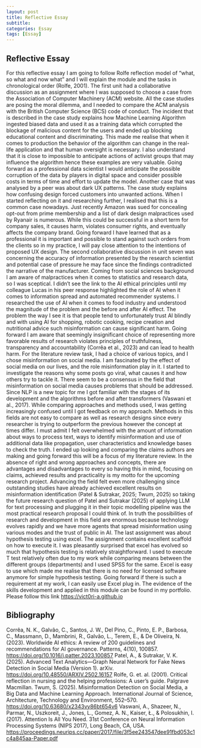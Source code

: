 ```yaml
---
layout: post
title: Reflective Essay
subtitle: 
categories: Essay
tags: [Essay]
---
```


## Reflective Essay 

For this reflective essay I am going to follow Rolfe reflection model of “what, so what and now what” and I will explain the module and the tasks in chronological order (Rolfe, 2001).
The first unit had a collaborative discussion as an assignment where I was supposed to choose a case from the Association of Computer Machinery (ACM) website. All the case studies are posing the moral dilemma, and I needed to compare the ACM analysis with the British Computer Science (BCS) code of conduct. The incident that is described in the case study explains how Machine Learning Algorithm ingested biased data and used it as a training data which corrupted the blockage of malicious content for the users and ended up blocking educational content and discriminating. This made me realise that when it comes to production the behavior of the algorithm can change in the real-life application and that human oversight is necessary. I also understand that it is close to impossible to anticipate actions of activist groups that may influence the algorithm hence these examples are very valuable. Going forward as a professional data scientist I would anticipate the possible corruption of the data by players in digital space and consider possible costs in terms of time and effort to update the model. 
Another case that was analysed by a peer was about dark UX patterns. The case study explains how confusing design forced customers into unwanted actions. When I started reflecting on it and researching further, I realised that this is a common case nowadays. Just recently Amazon was sued for concealing opt-out from prime membership and a list of dark design malpractices used by Ryanair is numerous. While this could be successful in a short term for company sales, it causes harm, violates consumer rights, and eventually affects the company brand. Going forward I have learned that as a professional it is important and possible to stand against such orders from the clients so in my practice, I will pay close attention to the intentions of proposed UX design. 
The second collaborative discussion in unit seven was concerning the accuracy of information presented by the research scientist and potential case of pressure he may face since the findings contradicted the narrative of the manufacturer. Coming from social sciences background I am aware of malpractices when it comes to statistics and research data, so I was sceptical. I didn’t see the link to the AI ethical principles until my colleague Lucas in his peer response highlighted the role of AI when it comes to information spread and automated recommender systems. I researched the use of AI when it comes to food industry and understood the magnitude of the problem and the before and after AI effect. The problem the way I see it is that people tend to unfortunately trust AI blindly and with using AI for shopping, robotic cooking, recipe creation and nutritional advice such misinformation can cause significant harm. Going forward I am aware that seemingly insignificant choice of representing more favorable results of research violates principles of truthfulness, transparency and accountability (Corrêa et al., 2023) and can lead to health harm. 
For the literature review task, I had a choice of various topics, and I chose misinformation on social media. I am fascinated by the effect of social media on our lives, and the role misinformation play in it. I started to investigate the reasons why some posts go viral, what causes it and how others try to tackle it. There seem to be a consensus in the field that misinformation on social media causes problems that should be addressed. Since NLP is a new topic for me I got familiar with the stages of its development and the algorithms before and after transformers (Vaswani et al., 2017). While comparing approaches and methods used, I was getting increasingly confused until I got feedback on my approach. Methods in this fields are not easy to compare as well as research designs since every researcher is trying to outperform the previous however the concept at times differ. I must admit I felt overwhelmed with the amount of information about ways to process text, ways to identify misinformation and use of additional data like propagation, user characteristics and knowledge bases to check the truth.  I ended up looking and comparing the claims authors are making and going forward this will be a focus of my literature review. In the absence of right and wrong approaches and concepts, there are advantages and disadvantages to every so having this in mind, focusing on claims, achieved results and practicality is my motto for the upcoming research project. 
Advancing the field felt even more challenging since outstanding studies have already achieved excellent results on misinformation identification (Patel & Sutrakar, 2025; Twum, 2025) so taking the future research question of Patel and Sutrakar (2025) of applying LLM for text processing and plugging it in their topic modelling pipeline was the most practical research proposal I could think of. In truth the possibilities of research and development in this field are enormous because technology evolves rapidly and we have more agents that spread misinformation using various modes and the trust of public in AI. 
The last assignment was about hypothesis testing using excel. The assignment contains excellent scaffold on how to execute it. I was pleasantly surprised that excel has evolved so much that hypothesis testing is relatively straightforward. I used to execute T test relatively often due to my work while comparing means between the different groups (departments) and I used SPSS for the same. Excel is easy to use which made me realise that there is no need for licensed software anymore for simple hypothesis testing. Going forward if there is such a requirement at my work, I can easily use Excel plug in. 
The evidence of the skills development and applied in this module can be found in my portfolio. Please follow this link https://vict0ri-a.github.io

## Bibliography
Corrêa, N. K., Galvão, C., Santos, J. W., Del Pino, C., Pinto, E. P., Barbosa, C., Massmann, D., Mambrini, R., Galvão, L., Terem, E., & De Oliveira, N. (2023). Worldwide AI ethics: A review of 200 guidelines and recommendations for AI governance. Patterns, 4(10), 100857. https://doi.org/10.1016/j.patter.2023.100857
Patel, A., & Sutrakar, V. K. (2025). Advanced Text Analytics—Graph Neural Network for Fake News Detection in Social Media (Version 1). arXiv. https://doi.org/10.48550/ARXIV.2502.16157
Rolfe, G. et. al. (2001). Critical reflection in nursing and the helping professions: A user’s  guide. Palgrave Macmillan.
Twum, S. (2025). Misinformation Detection on Social Media, a Big Data and Machine Learning Approach. International Journal of Science, Architecture, Technology and Environment, 552–570. https://doi.org/10.63680/x2343vy86bt654v6
Vaswani, A., Shazeer, N., Parmar, N., Uszkoreit, J., Jones, L., Gomez, A. N., Kaiser, Ł., & Polosukhin, I. (2017). Attention Is All You Need. 31st Conference on Neural Information Processing Systems (NIPS 2017), Long Beach, CA, USA. https://proceedings.neurips.cc/paper/2017/file/3f5ee243547dee91fbd053c1c4a845aa-Paper.pdf

